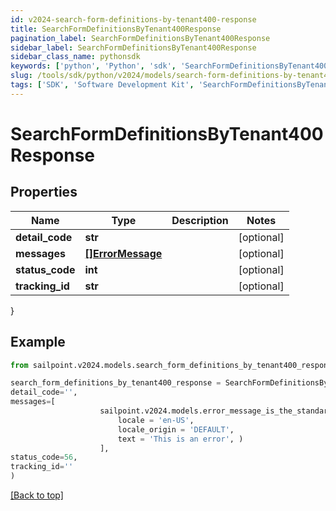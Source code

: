 ```yaml
---
id: v2024-search-form-definitions-by-tenant400-response
title: SearchFormDefinitionsByTenant400Response
pagination_label: SearchFormDefinitionsByTenant400Response
sidebar_label: SearchFormDefinitionsByTenant400Response
sidebar_class_name: pythonsdk
keywords: ['python', 'Python', 'sdk', 'SearchFormDefinitionsByTenant400Response', 'V2024SearchFormDefinitionsByTenant400Response'] 
slug: /tools/sdk/python/v2024/models/search-form-definitions-by-tenant400-response
tags: ['SDK', 'Software Development Kit', 'SearchFormDefinitionsByTenant400Response', 'V2024SearchFormDefinitionsByTenant400Response']
---
```


# SearchFormDefinitionsByTenant400Response


## Properties

Name | Type | Description | Notes
------------ | ------------- | ------------- | -------------
**detail_code** | **str** |  | [optional] 
**messages** | [**[]ErrorMessage**](error-message) |  | [optional] 
**status_code** | **int** |  | [optional] 
**tracking_id** | **str** |  | [optional] 
}

## Example

```python
from sailpoint.v2024.models.search_form_definitions_by_tenant400_response import SearchFormDefinitionsByTenant400Response

search_form_definitions_by_tenant400_response = SearchFormDefinitionsByTenant400Response(
detail_code='',
messages=[
                    sailpoint.v2024.models.error_message_is_the_standard_api_error_response_message_type/.ErrorMessage is the standard API error response message type.(
                        locale = 'en-US', 
                        locale_origin = 'DEFAULT', 
                        text = 'This is an error', )
                    ],
status_code=56,
tracking_id=''
)

```
[[Back to top]](#) 

